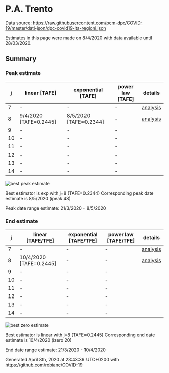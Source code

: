 # P.A. Trento


Data source: https://raw.githubusercontent.com/pcm-dpc/COVID-19/master/dati-json/dpc-covid19-ita-regioni.json

Estimates in this page were made on 8/4/2020 with data available until 28/03/2020.


## Summary 

### Peak estimate 
|j|linear [TAFE]|exponential [TAFE]|power law [TAFE]|details|
|---|----|-----------|---------|-------|
|7|-|-|-|[analysis](COVID-19_p.a._trento_j7_2020-03-28.md)|
|8|9/4/2020 [TAFE=0.2445]|8/5/2020 [TAFE=0.2344]|-|[analysis](COVID-19_p.a._trento_j8_2020-03-28.md)|
|9|-|-|-||
|10|-|-|-||
|11|-|-|-||
|12|-|-|-||
|13|-|-|-||
|14|-|-|-||

![best peak estimate](COVID-19_p.a._trento_j8_2020-03-28.png)

Best estimator is exp with j=8 (TAFE=0.2344)
Corresponding peak date estimate is 8/5/2020 (ipeak 48)


Peak date range estimate: 21/3/2020 - 8/5/2020

### End estimate 
|j|linear [TAFE/TFE]|exponential [TAFE/TFE]|power law [TAFE/TFE]|details|
|---|----|-----------|---------|-------|
|7|-|-|-|[analysis](COVID-19_p.a._trento_j7_2020-03-28.md)|
|8|10/4/2020 [TAFE=0.2445]|-|-|[analysis](COVID-19_p.a._trento_j8_2020-03-28.md)|
|9|-|-|-||
|10|-|-|-||
|11|-|-|-||
|12|-|-|-||
|13|-|-|-||
|14|-|-|-||

![best zero estimate](COVID-19_p.a._trento_j8_2020-03-28.png)

Best estimator is linear with j=8 (TAFE=0.2445)
Corresponding end date estimate is 10/4/2020 (izero 20)


End date range estimate: 21/3/2020 - 10/4/2020

Generated April 8th, 2020 at 23:43:36 UTC+0200 with https://github.com/robianc/COVID-19
